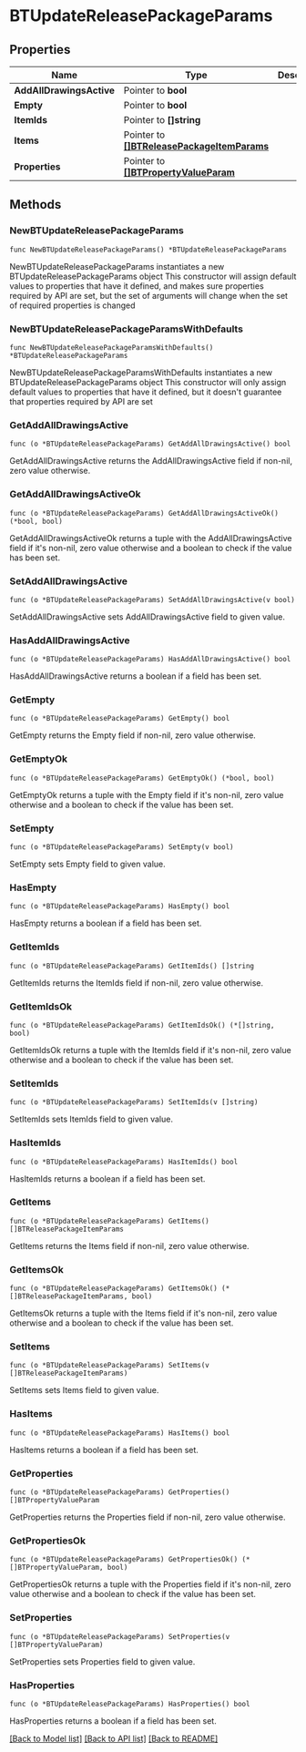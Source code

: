 # BTUpdateReleasePackageParams

## Properties

Name | Type | Description | Notes
------------ | ------------- | ------------- | -------------
**AddAllDrawingsActive** | Pointer to **bool** |  | [optional] 
**Empty** | Pointer to **bool** |  | [optional] 
**ItemIds** | Pointer to **[]string** |  | [optional] 
**Items** | Pointer to [**[]BTReleasePackageItemParams**](BTReleasePackageItemParams.md) |  | [optional] 
**Properties** | Pointer to [**[]BTPropertyValueParam**](BTPropertyValueParam.md) |  | [optional] 

## Methods

### NewBTUpdateReleasePackageParams

`func NewBTUpdateReleasePackageParams() *BTUpdateReleasePackageParams`

NewBTUpdateReleasePackageParams instantiates a new BTUpdateReleasePackageParams object
This constructor will assign default values to properties that have it defined,
and makes sure properties required by API are set, but the set of arguments
will change when the set of required properties is changed

### NewBTUpdateReleasePackageParamsWithDefaults

`func NewBTUpdateReleasePackageParamsWithDefaults() *BTUpdateReleasePackageParams`

NewBTUpdateReleasePackageParamsWithDefaults instantiates a new BTUpdateReleasePackageParams object
This constructor will only assign default values to properties that have it defined,
but it doesn't guarantee that properties required by API are set

### GetAddAllDrawingsActive

`func (o *BTUpdateReleasePackageParams) GetAddAllDrawingsActive() bool`

GetAddAllDrawingsActive returns the AddAllDrawingsActive field if non-nil, zero value otherwise.

### GetAddAllDrawingsActiveOk

`func (o *BTUpdateReleasePackageParams) GetAddAllDrawingsActiveOk() (*bool, bool)`

GetAddAllDrawingsActiveOk returns a tuple with the AddAllDrawingsActive field if it's non-nil, zero value otherwise
and a boolean to check if the value has been set.

### SetAddAllDrawingsActive

`func (o *BTUpdateReleasePackageParams) SetAddAllDrawingsActive(v bool)`

SetAddAllDrawingsActive sets AddAllDrawingsActive field to given value.

### HasAddAllDrawingsActive

`func (o *BTUpdateReleasePackageParams) HasAddAllDrawingsActive() bool`

HasAddAllDrawingsActive returns a boolean if a field has been set.

### GetEmpty

`func (o *BTUpdateReleasePackageParams) GetEmpty() bool`

GetEmpty returns the Empty field if non-nil, zero value otherwise.

### GetEmptyOk

`func (o *BTUpdateReleasePackageParams) GetEmptyOk() (*bool, bool)`

GetEmptyOk returns a tuple with the Empty field if it's non-nil, zero value otherwise
and a boolean to check if the value has been set.

### SetEmpty

`func (o *BTUpdateReleasePackageParams) SetEmpty(v bool)`

SetEmpty sets Empty field to given value.

### HasEmpty

`func (o *BTUpdateReleasePackageParams) HasEmpty() bool`

HasEmpty returns a boolean if a field has been set.

### GetItemIds

`func (o *BTUpdateReleasePackageParams) GetItemIds() []string`

GetItemIds returns the ItemIds field if non-nil, zero value otherwise.

### GetItemIdsOk

`func (o *BTUpdateReleasePackageParams) GetItemIdsOk() (*[]string, bool)`

GetItemIdsOk returns a tuple with the ItemIds field if it's non-nil, zero value otherwise
and a boolean to check if the value has been set.

### SetItemIds

`func (o *BTUpdateReleasePackageParams) SetItemIds(v []string)`

SetItemIds sets ItemIds field to given value.

### HasItemIds

`func (o *BTUpdateReleasePackageParams) HasItemIds() bool`

HasItemIds returns a boolean if a field has been set.

### GetItems

`func (o *BTUpdateReleasePackageParams) GetItems() []BTReleasePackageItemParams`

GetItems returns the Items field if non-nil, zero value otherwise.

### GetItemsOk

`func (o *BTUpdateReleasePackageParams) GetItemsOk() (*[]BTReleasePackageItemParams, bool)`

GetItemsOk returns a tuple with the Items field if it's non-nil, zero value otherwise
and a boolean to check if the value has been set.

### SetItems

`func (o *BTUpdateReleasePackageParams) SetItems(v []BTReleasePackageItemParams)`

SetItems sets Items field to given value.

### HasItems

`func (o *BTUpdateReleasePackageParams) HasItems() bool`

HasItems returns a boolean if a field has been set.

### GetProperties

`func (o *BTUpdateReleasePackageParams) GetProperties() []BTPropertyValueParam`

GetProperties returns the Properties field if non-nil, zero value otherwise.

### GetPropertiesOk

`func (o *BTUpdateReleasePackageParams) GetPropertiesOk() (*[]BTPropertyValueParam, bool)`

GetPropertiesOk returns a tuple with the Properties field if it's non-nil, zero value otherwise
and a boolean to check if the value has been set.

### SetProperties

`func (o *BTUpdateReleasePackageParams) SetProperties(v []BTPropertyValueParam)`

SetProperties sets Properties field to given value.

### HasProperties

`func (o *BTUpdateReleasePackageParams) HasProperties() bool`

HasProperties returns a boolean if a field has been set.


[[Back to Model list]](../README.md#documentation-for-models) [[Back to API list]](../README.md#documentation-for-api-endpoints) [[Back to README]](../README.md)


